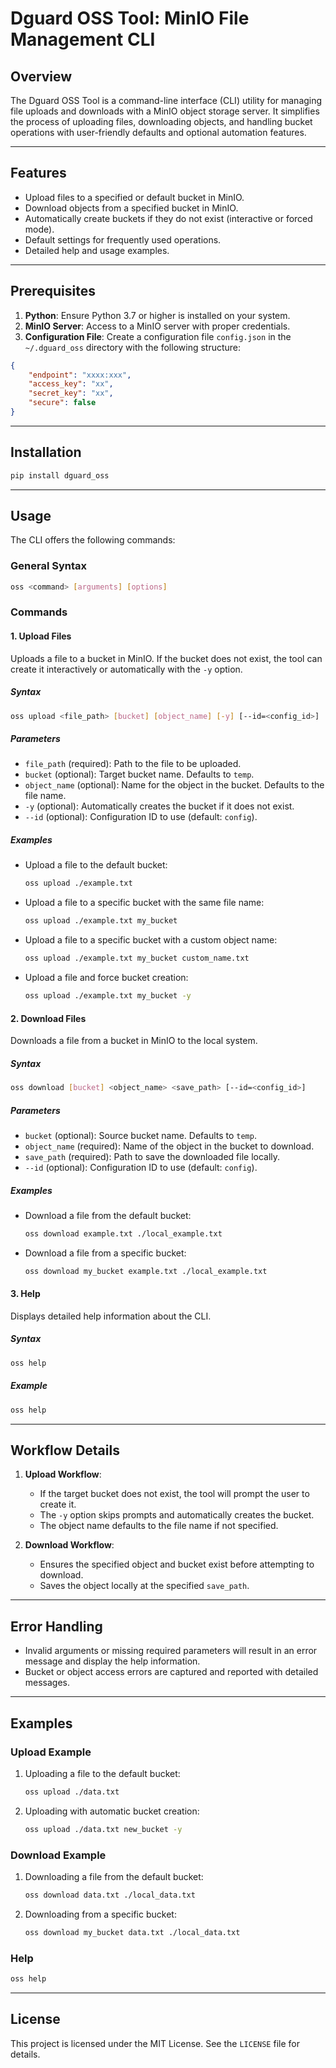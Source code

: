 # Dguard OSS Tool: MinIO File Management CLI

## Overview
The Dguard OSS Tool is a command-line interface (CLI) utility for managing file uploads and downloads with a MinIO object storage server. It simplifies the process of uploading files, downloading objects, and handling bucket operations with user-friendly defaults and optional automation features.

---

## Features
- Upload files to a specified or default bucket in MinIO.
- Download objects from a specified bucket in MinIO.
- Automatically create buckets if they do not exist (interactive or forced mode).
- Default settings for frequently used operations.
- Detailed help and usage examples.

---

## Prerequisites
1. **Python**: Ensure Python 3.7 or higher is installed on your system.
2. **MinIO Server**: Access to a MinIO server with proper credentials.
3. **Configuration File**: Create a configuration file `config.json` in the `~/.dguard_oss` directory with the following structure:
```json
{
    "endpoint": "xxxx:xxx",
    "access_key": "xx",
    "secret_key": "xx",
    "secure": false
}
```

---

## Installation
```bash
pip install dguard_oss
```

---

## Usage
The CLI offers the following commands:

### General Syntax
```bash
oss <command> [arguments] [options]
```

### Commands

#### 1. **Upload Files**
Uploads a file to a bucket in MinIO. If the bucket does not exist, the tool can create it interactively or automatically with the `-y` option.

##### Syntax
```bash
oss upload <file_path> [bucket] [object_name] [-y] [--id=<config_id>]
```

##### Parameters
- `file_path` (required): Path to the file to be uploaded.
- `bucket` (optional): Target bucket name. Defaults to `temp`.
- `object_name` (optional): Name for the object in the bucket. Defaults to the file name.
- `-y` (optional): Automatically creates the bucket if it does not exist.
- `--id` (optional): Configuration ID to use (default: `config`).

##### Examples
- Upload a file to the default bucket:
  ```bash
  oss upload ./example.txt
  ```

- Upload a file to a specific bucket with the same file name:
  ```bash
  oss upload ./example.txt my_bucket
  ```

- Upload a file to a specific bucket with a custom object name:
  ```bash
  oss upload ./example.txt my_bucket custom_name.txt
  ```

- Upload a file and force bucket creation:
  ```bash
  oss upload ./example.txt my_bucket -y
  ```

#### 2. **Download Files**
Downloads a file from a bucket in MinIO to the local system.

##### Syntax
```bash
oss download [bucket] <object_name> <save_path> [--id=<config_id>]
```

##### Parameters
- `bucket` (optional): Source bucket name. Defaults to `temp`.
- `object_name` (required): Name of the object in the bucket to download.
- `save_path` (required): Path to save the downloaded file locally.
- `--id` (optional): Configuration ID to use (default: `config`).

##### Examples
- Download a file from the default bucket:
  ```bash
  oss download example.txt ./local_example.txt
  ```

- Download a file from a specific bucket:
  ```bash
  oss download my_bucket example.txt ./local_example.txt
  ```

#### 3. **Help**
Displays detailed help information about the CLI.

##### Syntax
```bash
oss help
```

##### Example
```bash
oss help
```

---

## Workflow Details
1. **Upload Workflow**:
   - If the target bucket does not exist, the tool will prompt the user to create it.
   - The `-y` option skips prompts and automatically creates the bucket.
   - The object name defaults to the file name if not specified.

2. **Download Workflow**:
   - Ensures the specified object and bucket exist before attempting to download.
   - Saves the object locally at the specified `save_path`.

---

## Error Handling
- Invalid arguments or missing required parameters will result in an error message and display the help information.
- Bucket or object access errors are captured and reported with detailed messages.

---

## Examples

### Upload Example
1. Uploading a file to the default bucket:
    ```bash
    oss upload ./data.txt
    ```

2. Uploading with automatic bucket creation:
    ```bash
    oss upload ./data.txt new_bucket -y
    ```

### Download Example
1. Downloading a file from the default bucket:
    ```bash
    oss download data.txt ./local_data.txt
    ```

2. Downloading from a specific bucket:
    ```bash
    oss download my_bucket data.txt ./local_data.txt
    ```

### Help
```bash
oss help
```

---

## License
This project is licensed under the MIT License. See the `LICENSE` file for details.

